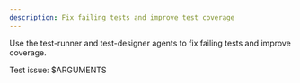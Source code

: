 ```yaml
---
description: Fix failing tests and improve test coverage
---
```


<!-- 
This is a thin wrapper command that delegates to the test-runner and test-designer agents.
All detailed instructions and processes are in the agents' system prompts.
This command exists as a convenient shortcut for users.
-->

Use the test-runner and test-designer agents to fix failing tests and improve coverage.

Test issue: $ARGUMENTS